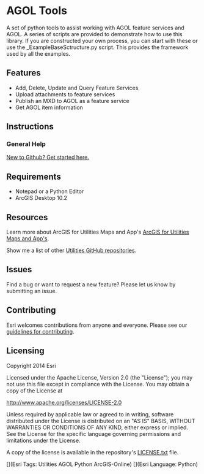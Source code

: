 # AGOL Tools

A set of python tools to assist working with AGOL feature services and AGOL.  A series of scripts are provided to demonstrate how to use this library.  If you are constructed your own process, you can start with these or use the _ExampleBaseSctructure.py script.  This provides the framework used by all the examples.


## Features

* Add, Delete, Update and Query Feature Services
* Upload attachments to feature services
* Publish an MXD to AGOL as a feature service
* Get AGOL item information

## Instructions

### General Help
[New to Github? Get started here.](http://htmlpreview.github.com/?https://github.com/Esri/esri.github.com/blob/master/help/esri-getting-to-know-github.html)

## Requirements

* Notepad or a Python Editor
* ArcGIS Desktop 10.2
 
## Resources

Learn more about ArcGIS for Utilities Maps and App's [ArcGIS for Utilities Maps and App's](http://solutions.arcgis.com/utilities).

Show me a list of other [Utilities GitHub repositories](http://esri.github.io/#Utilities).

## Issues

Find a bug or want to request a new feature?  Please let us know by submitting an issue.


## Contributing

Esri welcomes contributions from anyone and everyone.
Please see our [guidelines for contributing](https://github.com/esri/contributing).

## Licensing

Copyright 2014 Esri

Licensed under the Apache License, Version 2.0 (the "License");
you may not use this file except in compliance with the License.
You may obtain a copy of the License at

   http://www.apache.org/licenses/LICENSE-2.0

Unless required by applicable law or agreed to in writing, software
distributed under the License is distributed on an "AS IS" BASIS,
WITHOUT WARRANTIES OR CONDITIONS OF ANY KIND, either express or implied.
See the License for the specific language governing permissions and
limitations under the License.

A copy of the license is available in the repository's
[LICENSE.txt](https://raw.github.com/Esri/telco-service-qualification/master/LICENSE.txt) file.

[](Esri Tags: Utilities AGOL Python ArcGIS-Online)
[](Esri Language: Python)
